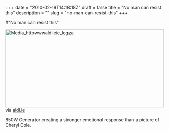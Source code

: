 +++
date = "2010-02-19T14:18:18Z"
draft = false
title = "No man can resist this"
description = ""
slug = "no-man-can-resist-this"
+++

#"No man can resist this"


 <div class="posterous_bookmarklet_entry">
 <div class='p_embed p_image_embed'>
<a href="http://getfile6.posterous.com/getfile/files.posterous.com/conoroneill/omfGvhyhttGebzoDCaJtruumAAHJblBCwvlkhaxufurhroJGqgvBeIEGbFvu/media_httpwwwaldiieie_legza.jpg.scaled1000.jpg"><img alt="Media_httpwwwaldiieie_legza" height="246" src="http://getfile4.posterous.com/getfile/files.posterous.com/conoroneill/omfGvhyhttGebzoDCaJtruumAAHJblBCwvlkhaxufurhroJGqgvBeIEGbFvu/media_httpwwwaldiieie_legza.jpg.scaled500.jpg" width="500" /></a>
</div>
<div class="posterous_quote_citation">via <a href="http://www.aldi.ie/ie/html/offers/2827_12054.htm?WT.mc_id=2010-02-19-12-40">aldi.ie</a></div>
 <p>850W Generator creating a stronger emotional response than a picture of Cheryl Cole.</p></div>
 